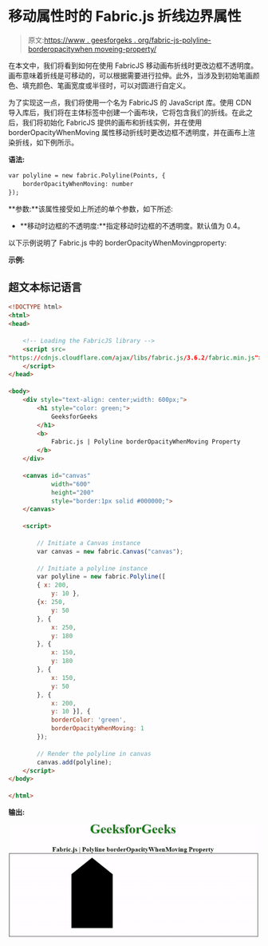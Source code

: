 # 移动属性时的 Fabric.js 折线边界属性

> 原文:[https://www . geesforgeks . org/fabric-js-polyline-borderopacitywhen moveing-property/](https://www.geeksforgeeks.org/fabric-js-polyline-borderopacitywhenmoving-property/)

在本文中，我们将看到如何在使用 FabricJS 移动画布折线时更改边框不透明度。画布意味着折线是可移动的，可以根据需要进行拉伸。此外，当涉及到初始笔画颜色、填充颜色、笔画宽度或半径时，可以对圆进行自定义。

为了实现这一点，我们将使用一个名为 FabricJS 的 JavaScript 库。使用 CDN 导入库后，我们将在主体标签中创建一个画布块，它将包含我们的折线。在此之后，我们将初始化 FabricJS 提供的画布和折线实例，并在使用 borderOpacityWhenMoving 属性移动折线时更改边框不透明度，并在画布上渲染折线，如下例所示。

**语法:**

```html
var polyline = new fabric.Polyline(Points, {  
    borderOpacityWhenMoving: number
});  
```

**参数:**该属性接受如上所述的单个参数，如下所述:

*   **移动时边框的不透明度:**指定移动时边框的不透明度。默认值为 0.4。

以下示例说明了 Fabric.js 中的 borderOpacityWhenMovingproperty:

**示例:**

## 超文本标记语言

```html
<!DOCTYPE html> 
<html> 
<head> 

    <!-- Loading the FabricJS library -->
    <script src= 
"https://cdnjs.cloudflare.com/ajax/libs/fabric.js/3.6.2/fabric.min.js"> 
    </script> 
</head> 

<body> 
    <div style="text-align: center;width: 600px;"> 
        <h1 style="color: green;"> 
            GeeksforGeeks 
        </h1> 
        <b> 
            Fabric.js | Polyline borderOpacityWhenMoving Property 
        </b> 
    </div>

    <canvas id="canvas"
            width="600"
            height="200"
            style="border:1px solid #000000;"> 
    </canvas> 

    <script> 

        // Initiate a Canvas instance 
        var canvas = new fabric.Canvas("canvas"); 

        // Initiate a polyline instance 
        var polyline = new fabric.Polyline([ 
        { x: 200, 
            y: 10 }, 
        {x: 250, 
            y: 50 
        }, { 
            x: 250, 
            y: 180 
        }, { 
            x: 150, 
            y: 180 
        }, { 
            x: 150, 
            y: 50 
        }, { 
            x: 200, 
            y: 10 }], { 
            borderColor: 'green',
            borderOpacityWhenMoving: 1
        }); 

        // Render the polyline in canvas 
        canvas.add(polyline); 
    </script> 
</body> 

</html>
```

**输出:**

![](img/6d68a80c074f40b9e67b1f4e7ac94981.png)